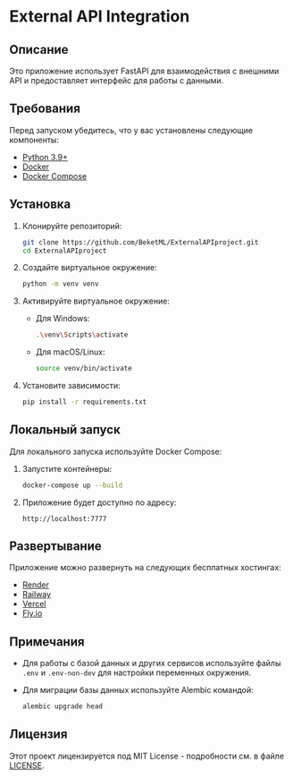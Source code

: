 # External API Integration

## Описание
Это приложение использует FastAPI для взаимодействия с внешними API и предоставляет интерфейс для работы с данными.

## Требования
Перед запуском убедитесь, что у вас установлены следующие компоненты:

- [Python 3.9+](https://www.python.org/downloads/)
- [Docker](https://www.docker.com/products/docker-desktop)
- [Docker Compose](https://docs.docker.com/compose/)

## Установка

1. Клонируйте репозиторий:

    ```bash
    git clone https://github.com/BeketML/ExternalAPIproject.git
    cd ExternalAPIproject
    ```

2. Создайте виртуальное окружение:

    ```bash
    python -m venv venv
    ```

3. Активируйте виртуальное окружение:

    - Для Windows:

        ```bash
        .\venv\Scripts\activate
        ```

    - Для macOS/Linux:

        ```bash
        source venv/bin/activate
        ```

4. Установите зависимости:

    ```bash
    pip install -r requirements.txt
    ```

## Локальный запуск

Для локального запуска используйте Docker Compose:

1. Запустите контейнеры:

    ```bash
    docker-compose up --build
    ```

2. Приложение будет доступно по адресу:

    ```
    http://localhost:7777
    ```

## Развертывание

Приложение можно развернуть на следующих бесплатных хостингах:

- [Render](https://render.com/)
- [Railway](https://railway.app/)
- [Vercel](https://vercel.com/)
- [Fly.io](https://fly.io/)

## Примечания

- Для работы с базой данных и других сервисов используйте файлы `.env` и `.env-non-dev` для настройки переменных окружения.
- Для миграции базы данных используйте Alembic командой:

    ```bash
    alembic upgrade head
    ```

## Лицензия

Этот проект лицензируется под MIT License - подробности см. в файле [LICENSE](LICENSE).
